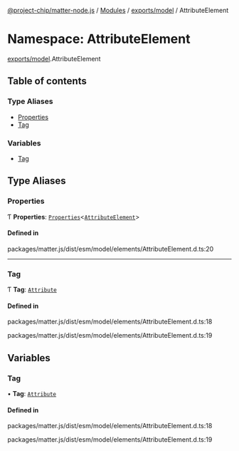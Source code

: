 [@project-chip/matter-node.js](../README.md) / [Modules](../modules.md) / [exports/model](exports_model.md) / AttributeElement

# Namespace: AttributeElement

[exports/model](exports_model.md).AttributeElement

## Table of contents

### Type Aliases

- [Properties](exports_model.AttributeElement.md#properties)
- [Tag](exports_model.AttributeElement.md#tag)

### Variables

- [Tag](exports_model.AttributeElement.md#tag-1)

## Type Aliases

### Properties

Ƭ **Properties**: [`Properties`](exports_model.BaseElement.md#properties)<[`AttributeElement`](exports_model.md#attributeelement)\>

#### Defined in

packages/matter.js/dist/esm/model/elements/AttributeElement.d.ts:20

___

### Tag

Ƭ **Tag**: [`Attribute`](../enums/exports_model.ElementTag.md#attribute)

#### Defined in

packages/matter.js/dist/esm/model/elements/AttributeElement.d.ts:18

packages/matter.js/dist/esm/model/elements/AttributeElement.d.ts:19

## Variables

### Tag

• **Tag**: [`Attribute`](../enums/exports_model.ElementTag.md#attribute)

#### Defined in

packages/matter.js/dist/esm/model/elements/AttributeElement.d.ts:18

packages/matter.js/dist/esm/model/elements/AttributeElement.d.ts:19

